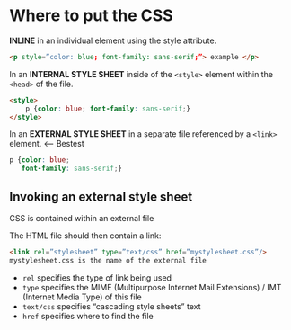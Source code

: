 # Where to put the CSS
**INLINE** in an individual element using the style attribute.
```html
<p style=”color: blue; font-family: sans-serif;”> example </p>
```

In an **INTERNAL STYLE SHEET** inside of the `<style>` element within the `<head>` of the file.
```html
<style>
	p {color: blue; font-family: sans-serif;}
</style>
```

In an **EXTERNAL STYLE SHEET** in a separate file referenced by a `<link>` element. <-- Bestest
```css
p {color: blue;
   font-family: sans-serif;}
```
## Invoking an external style sheet
CSS is contained within an external file

The HTML file should then contain a link:
```html
<link rel=”stylesheet” type=”text/css” href=”mystylesheet.css”/>
mystylesheet.css is the name of the external file
```
-  `rel` specifies the type of link being used
-  `type` specifies the MIME (Multipurpose Internet Mail Extensions) / IMT (Internet Media Type) of this file
-  `text/css` specifies “cascading style sheets” text
-  `href` specifies where to find the file